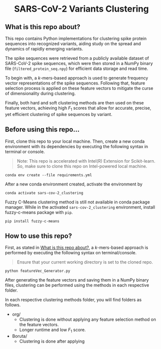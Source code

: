 <div align="center">

# SARS-CoV-2 Variants Clustering

<div align="left">

<h2 id="first-section">What is this repo about?</h2>

This repo contains Python implementations for clustering spike protein sequences into recognized variants, aiding study on the spread and dynamics of rapidly emerging variants.

The spike sequences were retrieved from a publicly available dataset of SARS-CoV-2 spike sequences, which were then stored in a NumPy binary file (`filtered_protein_seq.npy`) for efficient data storage and read time.

To begin with, a $k$-mers-based approach is used to generate frequency vector representations of the spike sequences. Following that, feature selection process is applied on these feature vectors to mitigate the curse of dimensionality during clustering.

Finally, both hard and soft clustering methods are then used on these feature vectors, achieving high $F_1$ scores that allow for accurate, precise, yet efficient clustering of spike sequences by variant.

## Before using this repo...

First, clone this repo to your local machine. Then, create a new conda environment with its dependencies by executing the following syntax in terminal or console.

> Note: This repo is accelerated with Intel(R) Extension for Scikit-learn. So, make sure to clone this repo on Intel-powered local machine.

```
conda env create --file requirements.yml
```

After a new conda environment created, activate the environment by

```
conda activate sars-cov-2_clustering
```

Fuzzy C-Means clustering method is still not available in conda package manager. While in the activated `sars-cov-2_clustering` environment, install fuzzy-c-means package with `pip`.

```
pip install fuzzy-c-means
```

## How to use this repo?

First, as stated in [What is this repo about?](#first-section), a $k$-mers-based approach is performed by executing the following syntax on terminal/console.

> Ensure that your current working directory is set to the cloned repo.

```
python featureVec_Generator.py
```

After generating the feature vectors and saving them in a NumPy binary files, clustering can be performed using the methods in each respective folder.

In each respective clustering methods folder, you will find folders as follows.
- org/
  - Clustering is done without applying any feature selection method on the feature vectors.
  - Longer runtime and low $F_1$ score.
- Boruta/
  - Clustering is done after applying 
